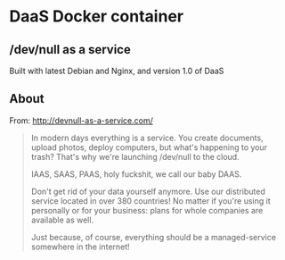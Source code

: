 # DaaS Docker container
## /dev/null as a service

Built with latest Debian and Nginx, and version 1.0 of DaaS

## About

From: http://devnull-as-a-service.com/
> In modern days everything is a service. You create documents, upload photos, deploy computers, but what's happening to your trash? That's why we're launching /dev/null to the cloud.
>
> IAAS, SAAS, PAAS, holy fuckshit, we call our baby DAAS.
>
> Don't get rid of your data yourself anymore. Use our distributed service located in over 380 countries! No matter if you're using it personally or for your business: plans for whole companies are available as well.
>
> Just because, of course, everything should be a managed-service somewhere in the internet!
